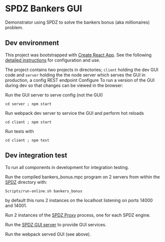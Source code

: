 # SPDZ Bankers GUI
Demonstrator using SPDZ to solve the bankers bonus (aka millionaires) problem.

## Dev environment

This project was bootstrapped with [Create React App](https://github.com/facebookincubator/create-react-app).
See the following [detailed instructions](https://github.com/facebookincubator/create-react-app/blob/master/packages/react-scripts/template/README.md) for configuration and use.

The project contains two projects in directories; `client` holding the dev GUI code and `server` holding the 
the node server which serves the GUI in production, a config REST endpoint Configure 
To run a version of the GUI during dev so that changes can be viewed in the browser:

Run the GUI server to serve config (not the GUI)

 `cd server ; npm start`

Run webpack dev server to service the GUI and perform hot reloads

`cd client ; npm start`

Run tests with 

`cd client ; npm test`

## Dev integration test

To run all components in development for integration testing.

Run the compiled bankers_bonus.mpc program on 2 servers from within the [SPDZ](https://github.com/bristolcrypto/SPDZ) directory with:

`Scripts/run-online.sh bankers_bonus`

by default this runs 2 instances on the localhost listening on ports 14000 and 14001.

Run 2 instances of the [SPDZ Proxy](https://github.com/bristolcrypto/spdz-proxy) process, one for each SPDZ engine. 

Run the [SPDZ GUI server](https://github.com/bristolcrypto/spdz-bankers-gui/tree/master/server) to provide GUI services.

Run the webpack served GUI (see above).
